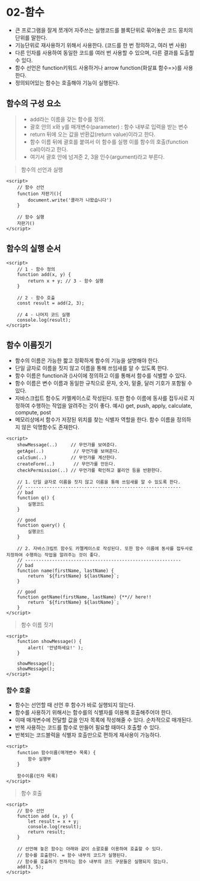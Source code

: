 # 02-함수
+ 큰 프로그램을 잘게 쪼개어 자주쓰는 실행코드를 블록단위로 묶어놓은 코드 뭉치의 단위를 말한다.
+ 기능단위로 재사용하기 위해서 사용한다. (코드를 한 번 정의하고, 여러 번 사용)
+ 다른 인자를 사용하여 동일한 코드를 여러 번 사용할 수 있으며, 다른 결과를 도출할 수 있다.
+ 함수 선언은 function키워드 사용하거나 arrow function(화살표 함수=>)를 사용한다.
+ 정의되어있는 함수는 호출해야 기능이 실행된다.

## 함수의 구성 요소
> + add라는 이름을 갖는 함수를 정의. 
> + 괄호 안의 x와 y를 매개변수(parameter) : 함수 내부로 입력을 받는 변수 
> + return 뒤에 오는 값을 반환값(return value)이라고 한다.
> + 함수 이름 뒤에 괄호를 붙여서 이 함수를 실행 이를 함수의 호출(function call)이라고 한다.
> + 여기서 괄호 안에 넘겨준 2, 3을 인수(argument)라고 부른다.


> 함수의 선언과 실행
````
<script>
    // 함수 선언
    function 자판기(){
	    document.write('콜라가 나왔습니다')
    }

    // 함수 실행
    자판기()
</script>
````

## 함수의 실행 순서

````
<script>
    // 1 - 함수 정의
    function add(x, y) {
        return x + y; // 3 - 함수 실행
    }

    // 2 - 함수 호출
    const result = add(2, 3);

    // 4 - 나머지 코드 실행
    console.log(result);
</script>
````

## 함수 이름짓기
+ 함수의 이름은 가능한 짧고 정확하게 함수의 기능을 설명해야 한다.
+ 단일 글자로 이름을 짓지 않고 이름을 통해 쓰임새를 알 수 있도록 한다.
+ 함수 이름은 function과 ()사이에 정의하고 이를 통해서 함수를 식별할 수 있다. 
+ 함수 이름은 변수 이름과 동일한 규칙으로 문자, 숫자, 밑줄, 달러 기호가 포함될 수 있다.
+ 자바스크립트 함수도 카멜케이스로 작성된다. 또한 함수 이름에 동사를 접두사로 지정하여 수행하는 작업을 알려주는 것이 좋다. 예시) get, push, apply, calculate, compute, post
+ 메모리상에서 함수가 저장된 위치를 찾는 식별자 역할을 한다. 함수 이름을 정의하지 않은 익명함수도 존재한다. 


````
<script>
    showMessage(..)		// 무언가를 보여준다.
    getAge(..)			 // 무언가를 보여준다.		
    calcSum(..)			// 무언가를 계산한다.
    createForm(..)		 // 무언가를 만든다.
    checkPermission(..)	// 무언가를 확인하고 불리언 등을 반환한다.

    // 1. 단일 글자로 이름을 짓지 않고 이름을 통해 쓰임새를 알 수 있도록 한다.
    // ----------------------------------------------------------
    // bad
    function q() {
        실행코드
    }

    // good
    function query() {
        실행코드
    }

    // 2. 자바스크립트 함수도 카멜케이스로 작성된다. 또한 함수 이름에 동사를 접두사로 지정하여 수행하는 작업을 알려주는 것이 좋다.
    // ----------------------------------------------------------
    // bad
    function name(firstName, lastName) {
        return `${firstName} ${lastName}`;
    }

    // good
    function getName(firstName, lastName) {**// here!!
        return `${firstName} ${lastName}`;
    }
</script>
````

> 함수 이름 짓기

````
<script>
    function showMessage() {
        alert( '안녕하세요!' );
    }

    showMessage();
    showMessage();
</script>
````

### 함수 호출
+ 함수는 선언할 때 선언 후 함수가 바로 실행되지 않는다. 
+ 함수를 사용하기 위해서는 함수를의 식별자를 이용해 호출해주어야 한다.
+ 이때 매개변수에 전달할 값을 인자 목록에 작성해줄 수 있다. 순차적으로 매개된다. 
+ 반복 사용하는 코드를 함수로 만들어 필요할 때마다 호출할 수 있다. 
+ 반복되는 코드블럭을 식별자 호출만으로 편하게 재사용이 가능하다.

````
<script>
    function 함수이름(매개변수 목록) {
        함수 실행부
    }

    함수이름(인자 목록)
</script>
````

> 함수 호출
````
<script>
    // 함수 선언
    function add (x, y) {
        let result = x + y;
        console.log(result);
        return result;
    }

    // 선언해 놓은 함수는 아래와 같이 소괄호를 이용하여 호출할 수 있다.
    // 함수를 호출한다. = 함수 내부의 코드가 실행된다.
    // 함수를 호출하기 전까지는 함수 내부의 코드 구문들은 실행되지 않는다.
    add(3, 5);
</script>
````


